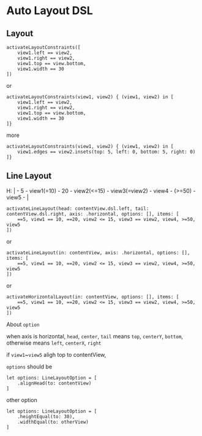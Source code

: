 # Auto Layout DSL


## Layout

```
activateLayoutConstraints([
    view1.left == view2,
    view1.right == view2,
    view1.top == view.bottom,
    view1.width == 30
])
```

or

```
activateLayoutConstraints(view1, view2) { (view1, view2) in [
    view1.left == view2,
    view1.right == view2,
    view1.top == view.bottom,
    view1.width == 30
]}
```

more

```
activateLayoutConstraints(view1, view2) { (view1, view2) in [
    view1.edges == view2.insets(top: 5, left: 0, bottom: 5, right: 0)
]}
```


## Line Layout

H: | - 5 - view1(=10) - 20 - view2(<=15) - view3(=view2) - view4 - (>=50) - view5 - |


```
activateLineLayout(head: contentView.dsl.left, tail: contentView.dsl.right, axis: .horizontal, options: [], items: [
    ==5, view1 == 10, ==20, view2 <= 15, view3 == view2, view4, >=50, view5
])
```

or

```
activateLineLayout(in: contentView, axis: .horizontal, options: [], items: [
    ==5, view1 == 10, ==20, view2 <= 15, view3 == view2, view4, >=50, view5
])
```

or 

```
activateHorizontalLayout(in: contentView, options: [], items: [
    ==5, view1 == 10, ==20, view2 <= 15, view3 == view2, view4, >=50, view5
])
```

About `option`

when axis is horizontal, `head`, `center`, `tail` means `top`, `centerY`, `bottom`, otherwise means `left`, `centerX`, `right`


if `view1`~`view5` aligh top to contentView,

`options` should be

``` 
let options: LineLayoutOption = [
    .alignHead(to: contentView)
]
```

other option

```
let options: LineLayoutOption = [
    .heightEqual(to: 30),
    .widthEqual(to: otherView)
]
```